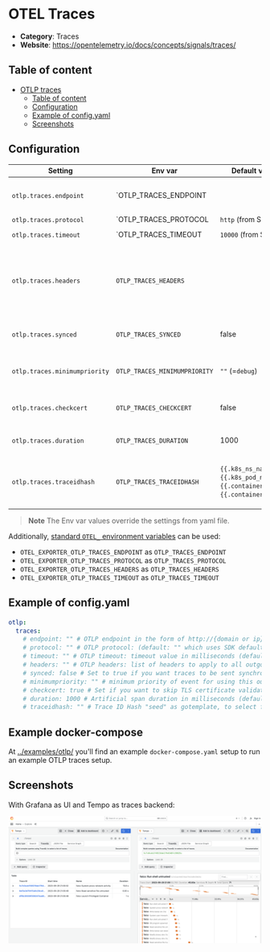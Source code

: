# OTEL Traces

- **Category**: Traces
- **Website**: <https://opentelemetry.io/docs/concepts/signals/traces/>

## Table of content

- [OTLP traces](#otel-traces)
  - [Table of content](#table-of-content)
  - [Configuration](#configuration)
  - [Example of config.yaml](#example-of-configyaml)
  - [Screenshots](#screenshots)

## Configuration

| Setting                       | Env var                   | Default value       | Description                                                                                                                        |
| ----------------------------- | ------------------------- | ------------------- | ---------------------------------------------------------------------------------------------------------------------------------- |
| `otlp.traces.endpoint`        | `OTLP_TRACES_ENDPOINT     |                     | OTLP endpoint in the form of http://{domain or ip}:4318/v1/traces                                                                  |
| `otlp.traces.protocol`        | `OTLP_TRACES_PROTOCOL     | `http` (from SDK)i  | OTLP Protocol                                                                                                                      |
| `otlp.traces.timeout`         | `OTLP_TRACES_TIMEOUT      | `10000` (from SDK)  | Timeout value in milliseconds                                                                                                      |
| `otlp.traces.headers`         | `OTLP_TRACES_HEADERS`     |                     | List of headers to apply to all outgoing traces in the form of "some-key=some-value,other-key=other-value"                         |
| `otlp.traces.synced`          | `OTLP_TRACES_SYNCED`      |  false              | Set to true if you want traces to be sent synchronously                                                                            |
| `otlp.traces.minimumpriority` | `OTLP_TRACES_MINIMUMPRIORITY` | `""` (=`debug`) | minimum priority of event for using this output, order is emergency|alert|critical|error|warning|notice|informational|debug        |
| `otlp.traces.checkcert`       | `OTLP_TRACES_CHECKCERT`   |  false              | Set if you want to skip TLS certificate validation                                                                                 |
| `otlp.traces.duration`        | `OTLP_TRACES_DURATION`    |  1000               | Artificial span duration in milliseconds                                                                                           |
| `otlp.traces.traceidhash`     | `OTLP_TRACES_TRACEIDHASH` |  `{{.k8s_ns_name}}{{.k8s_pod_name}}{{.container_name}}{{.container_id}}` | Trace ID Hash "seed" as gotemplate, to select fields from falcopayload output fields                                               |

> **Note**
The Env var values override the settings from yaml file.

Additionally, [standard `OTEL_` environment variables](https://opentelemetry.io/docs/specs/otel/configuration/sdk-environment-variables/) can be used:

* `OTEL_EXPORTER_OTLP_TRACES_ENDPOINT` as `OTLP_TRACES_ENDPOINT`
* `OTEL_EXPORTER_OTLP_TRACES_PROTOCOL` as `OTLP_TRACES_PROTOCOL`
* `OTEL_EXPORTER_OTLP_TRACES_HEADERS` as `OTLP_TRACES_HEADERS`
* `OTEL_EXPORTER_OTLP_TRACES_TIMEOUT` as `OTLP_TRACES_TIMEOUT`

## Example of config.yaml

```yaml
otlp:
  traces:
    # endpoint: "" # OTLP endpoint in the form of http://{domain or ip}:4318/v1/traces
    # protocol: "" # OTLP protocol: (default: "" which uses SDK default: http)
    # timeout: "" # OTLP timeout: timeout value in milliseconds (default: "" which uses SDK default: 10000)
    # headers: "" # OTLP headers: list of headers to apply to all outgoing traces in the form of "some-key=some-value,other-key=other-value" (default: "")
    # synced: false # Set to true if you want traces to be sent synchronously (default: false)
    # minimumpriority: "" # minimum priority of event for using this output, order is emergency|alert|critical|error|warning|notice|informational|debug or "" (default)
    # checkcert: true # Set if you want to skip TLS certificate validation (default: true)
    # duration: 1000 # Artificial span duration in milliseconds (default: 1000)
    # traceidhash: "" # Trace ID Hash "seed" as gotemplate, to select fields from falcopayload output fields (default: `{{.k8s_ns_name}}{{.k8s_pod_name}}{{.container_name}}{{.container_id}}` to aggregate `k8s.ns.name`, `k8s.pod.name`, `container.name`, `container.id`)
```

## Example docker-compose

At [../examples/otlp/](../examples/otlp/) you'll find an example
`docker-compose.yaml` setup to run an example OTLP traces setup.

## Screenshots

With Grafana as UI and Tempo as traces backend:

![otlp_traces example](images/otlp_traces.png)
